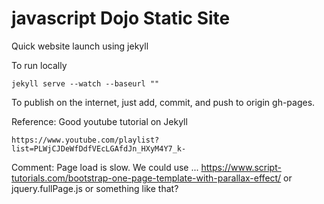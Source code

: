 # javascript Dojo Static Site
Quick website launch using jekyll

To run locally
```
jekyll serve --watch --baseurl ""
```

To publish on the internet, just add, commit, and push to origin gh-pages.

Reference:
Good youtube tutorial on Jekyll
```
https://www.youtube.com/playlist?list=PLWjCJDeWfDdfVEcLGAfdJn_HXyM4Y7_k-
```

Comment:
Page load is slow.
We could use ...
https://www.script-tutorials.com/bootstrap-one-page-template-with-parallax-effect/
or
jquery.fullPage.js
or something like that?
